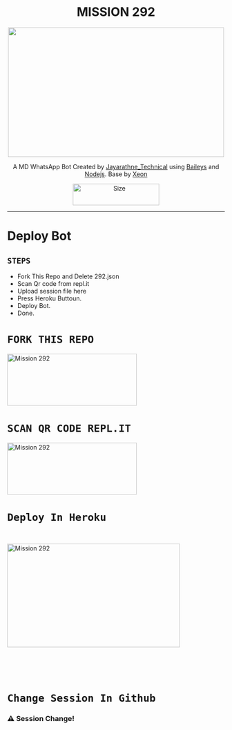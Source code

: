 <h1 align="center">MISSION 292<br></h1>
<p align="center">
  <img src="https://telegra.ph/file/cc7629d2fdfcedb74598d.jpg" width="500" height="300" />
</p>

<p align="center">
A MD WhatsApp Bot Created by <a href="https://github.com/Sithujaya01" target="_blank">Jayarathne_Technical</a> using <a href="https://github.com/adiwajshing/Baileys" target="_blank">Baileys</a> and <a href="https://github.com/nodejs" target="_blank">Nodejs</a>. Base by <a href="https://github.com/DGXeon" target="_blank">Xeon
</p>

<p align="center">
<a href="https://wa.me/94777611095"><img title="Size" src="https://i.postimg.cc/B6PmHtbc/wa2.png" width="200" height="50"></a>
</p>

------
# Deploy Bot

## `STEPS`

- Fork This Repo and Delete 292.json
- Scan Qr code from repl.it
- Upload session file here
- Press Heroku Buttoun.
- Deploy Bot.
- Done.

# `FORK THIS REPO`
  
  <a href="https://github.com/Sithujaya01/292/fork"><img title="Mission 292" src="https://i.postimg.cc/7ZMhPNNS/Whats-App-Image-2022-06-05-at-8-34-08-AM.jpg" width="300" height="120" ></a>
<br>
# `SCAN QR CODE REPL.IT`
 
<a href="https://replit.com/@MaithripalaSiri"><img title="Mission 292" src="https://i.postimg.cc/6pgwCjfk/Whats-App-Image-2022-06-05-at-8-36-47-AM.jpg" width="300" height="120" ></a>

# `Deploy In Heroku`
```COPY THIS URL AND CHANGE YOR GITHUB ID WITH MINE❗


```

<a href="https://heroku.com/deploy?template=https://github.com/Sithujaya01/292"><img title="Mission 292" src="https://i.postimg.cc/Y2ZJnGWF/Whats-App-Image-2022-06-05-at-8-35-24-AM.jpg" width="400" height="240"></a>


  


<!---->
  <br><br><br>
# `Change Session In Github`

  ### ⚠️ Session Change! 
